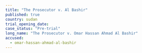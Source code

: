 ```yaml
---
title: "The Prosecutor v. Al Bashir"
published: true
country: sudan
trial_opening_date:
case_status: "Pre-trial"
long_name: "The Prosecutor v. Omar Hassan Ahmad Al Bashir"
accused:
  - omar-hassan-ahmad-al-bashir
---
```


